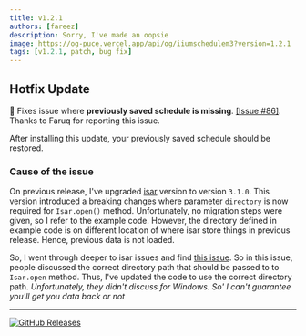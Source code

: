 ```yaml
---
title: v1.2.1
authors: [fareez]
description: Sorry, I've made an oopsie
image: https://og-puce.vercel.app/api/og/iiumschedulem3?version=1.2.1
tags: [v1.2.1, patch, bug fix]
---
```


## Hotfix Update

🐛 Fixes issue where **previously saved schedule is missing**. [[Issue #86]](https://github.com/iiumschedule/iium_schedule/issues/86).
Thanks to Faruq for reporting this issue.

After installing this update, your previously saved schedule should be restored.

### Cause of the issue

On previous release, I've upgraded [isar](https://pub.dev/packages/isar) version to version `3.1.0`.
This version introduced a breaking changes where parameter `directory` is now required for `Isar.open()` method. Unfortunately,
no migration steps were given, so I refer to the example code. However, the directory defined in example code is on different
location of where isar store things in previous release. Hence, previous data is not loaded.

So, I went through deeper to isar issues and find [this issue](https://github.com/isar/isar/issues/1219). So in this issue,
people discussed the correct directory path that should be passed to to `Isar.open` method. Thus, I've updated the code to
use the correct directory path. _Unfortunately, they didn't discuss for Windows. So' I can't guarantee you'll get you data back or not_

---

[![GitHub Releases](https://img.shields.io/badge/view%20on%20github-%23121011.svg?style=for-the-badge&logo=github&logoColor=white)](https://github.com/iiumschedule/iium_schedule/releases/tag/1.2.1%2B33)

